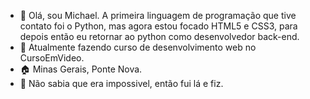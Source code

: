 - 👋 Olá, sou Michael. A primeira linguagem de programação que tive contato foi o Python,
mas agora estou focado HTML5 e CSS3, para depois então eu retornar ao python como desenvolvedor back-end.
- 🌱 Atualmente fazendo curso de desenvolvimento web no CursoEmVideo.
- 🏠 Minas Gerais, Ponte Nova.
- 💭 Não sabia que era impossivel, então fui lá e fiz.
